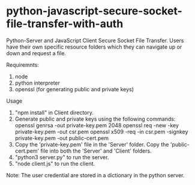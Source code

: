 # python-javascript-secure-socket-file-transfer-with-auth

Python-Server and JavaScript Client Secure Socket File Transfer.
Users have their own specific resource folders which they can navigate up or down and request a file.

Requiremnts:
1. node
2. python interpreter
3. openssl (for generating public and private keys)

Usage
1. "npm install" in Client directory.
2. Generate public and private keys using the following commands:
  openssl genrsa -out private-key.pem 2048
  openssl req -new -key private-key.pem -out csr.pem
  openssl x509 -req -in csr.pem -signkey private-key.pem -out public-cert.pem
3. Copy the 'private-key.pem' file in the 'Server' folder.
   Copy the 'public-cert.pem' file into both the 'Server' and 'Client' folders.
4. "python3 server.py" to run the server.
5. "node client.js" to run the client.

Note:
The user credential are stored in a dictionary in the python server.
